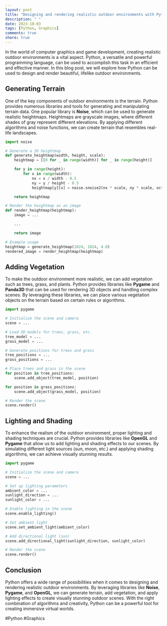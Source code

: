 ```yaml
---
layout: post
title: "Designing and rendering realistic outdoor environments with Python"
description: " "
date: 2023-10-03
tags: [Python, Graphics]
comments: true
share: true
---
```


In the world of computer graphics and game development, creating realistic outdoor environments is a vital aspect. Python, a versatile and powerful programming language, can be used to accomplish this task in an efficient and effective manner. In this blog post, we will explore how Python can be used to design and render beautiful, lifelike outdoor environments.

## Generating Terrain

One of the key components of outdoor environments is the terrain. Python provides numerous libraries and tools for generating and manipulating terrain data. One popular library is **Noise**, which can be used to generate realistic heightmaps. Heightmaps are grayscale images, where different shades of gray represent different elevations. By applying different algorithms and noise functions, we can create terrain that resembles real-life landscapes.

```python
import noise

# Generate a 2D heightmap
def generate_heightmap(width, height, scale):
    heightmap = [[0 for _ in range(width)] for _ in range(height)]

    for y in range(height):
        for x in range(width):
            nx = x / width - 0.5
            ny = y / height - 0.5
            heightmap[y][x] = noise.snoise2(nx * scale, ny * scale, octaves=6, persistence=0.5)

    return heightmap

# Render the heightmap as an image
def render_heightmap(heightmap):
    image = ...

    ...

    return image

# Example usage
heightmap = generate_heightmap(1024, 1024, 4.0)
rendered_image = render_heightmap(heightmap)
```

## Adding Vegetation

To make the outdoor environment more realistic, we can add vegetation such as trees, grass, and plants. Python provides libraries like **Pygame** and **Panda3D** that can be used for rendering 3D objects and handling complex scenes. By leveraging these libraries, we can place various vegetation objects on the terrain based on certain rules or algorithms.

```python
import pygame

# Initialize the scene and camera
scene = ...

# Load 3D models for trees, grass, etc.
tree_model = ...
grass_model = ...

# Generate positions for trees and grass
tree_positions = ...
grass_positions = ...

# Place trees and grass in the scene
for position in tree_positions:
    scene.add_object(tree_model, position)

for position in grass_positions:
    scene.add_object(grass_model, position)

# Render the scene
scene.render()
```

## Lighting and Shading

To enhance the realism of the outdoor environment, proper lighting and shading techniques are crucial. Python provides libraries like **OpenGL** and **Pygame** that allow us to add lighting and shading effects to our scenes. By simulating different light sources (sun, moon, etc.) and applying shading algorithms, we can achieve visually stunning results.

```python
import pygame

# Initialize the scene and camera
scene = ...

# Set up lighting parameters
ambient_color = ...
sunlight_direction = ...
sunlight_color = ...

# Enable lighting in the scene
scene.enable_lighting()

# Set ambient light
scene.set_ambient_light(ambient_color)

# Add directional light (sun)
scene.add_directional_light(sunlight_direction, sunlight_color)

# Render the scene
scene.render()
```

## Conclusion

Python offers a wide range of possibilities when it comes to designing and rendering realistic outdoor environments. By leveraging libraries like **Noise**, **Pygame**, and **OpenGL**, we can generate terrain, add vegetation, and apply lighting effects to create visually stunning outdoor scenes. With the right combination of algorithms and creativity, Python can be a powerful tool for creating immersive virtual worlds.

#Python #Graphics